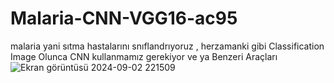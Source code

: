 # Malaria-CNN-VGG16-ac95
malaria yani sıtma hastalarını snıflandrıyoruz , herzamanki gibi  Classification Image Olunca CNN kullanmamız gerekiyor ve ya Benzeri Araçları
![Ekran görüntüsü 2024-09-02 221509](https://github.com/user-attachments/assets/7bacfb43-0995-4b85-ab02-3fa70e1450c0)
